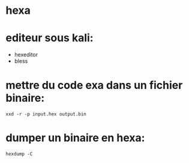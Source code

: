 # hexa

# editeur sous kali: 

* hexeditor
* bless

# mettre du code exa dans un fichier binaire: 

```shell
xxd -r -p input.hex output.bin
```
# dumper un binaire en hexa: 

```shell
hexdump -C
```
